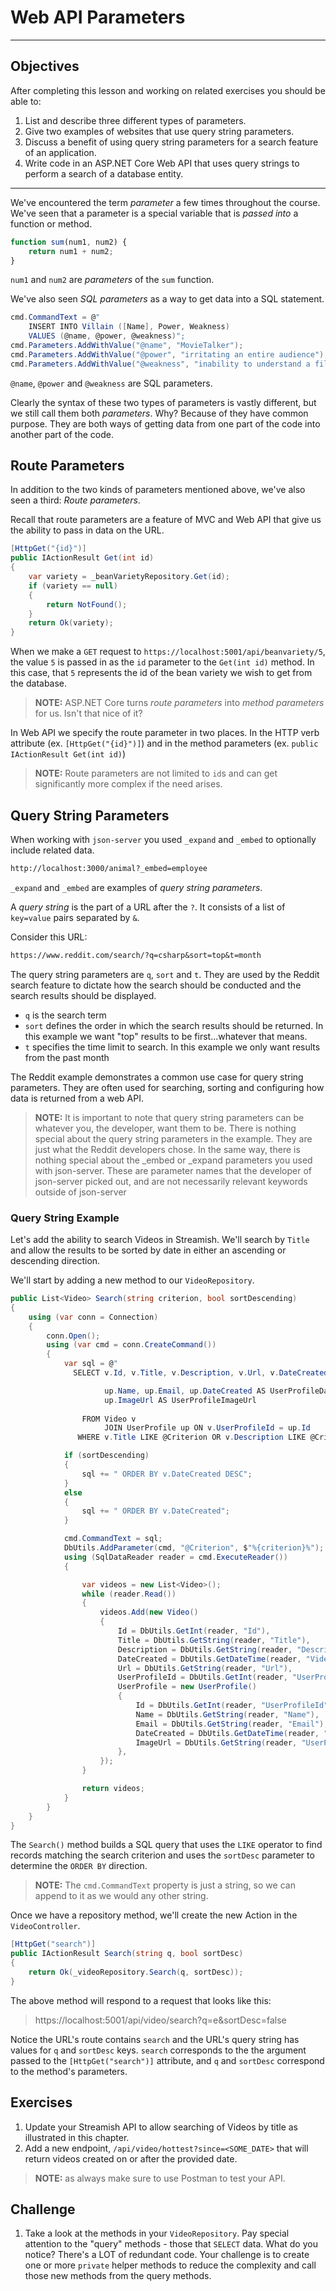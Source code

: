 # Web API Parameters

---

## Objectives

After completing this lesson and working on related exercises you should be able to:

1. List and describe three different types of parameters.
1. Give two examples of websites that use query string parameters.
1. Discuss a benefit of using query string parameters for a search feature of an application.
1. Write code in an ASP<span>.</span>NET Core Web API that uses query strings to perform a search of a database entity.

---

We've encountered the term _parameter_ a few times throughout the course. We've seen that a parameter is a special variable that is _passed into_ a function or method.

```js
function sum(num1, num2) {
    return num1 + num2;
}
```

`num1` and `num2` are _parameters_ of the `sum` function.

We've also seen _SQL parameters_ as a way to get data into a SQL statement.

```cs
cmd.CommandText = @"
    INSERT INTO Villain ([Name], Power, Weakness)
    VALUES (@name, @power, @weakness)";
cmd.Parameters.AddWithValue("@name", "MovieTalker");
cmd.Parameters.AddWithValue("@power", "irritating an entire audience");
cmd.Parameters.AddWithValue("@weakness", "inability to understand a film");
```

`@name`, `@power` and `@weakness` are SQL parameters.

Clearly the syntax of these two types of parameters is vastly different, but we still call them both _parameters_. Why? Because of they have common purpose. They are both ways of getting data from one part of the code into another part of the code.

## Route Parameters

In addition to the two kinds of parameters mentioned above, we've also seen a third: _Route parameters_.

Recall that route parameters are a feature of MVC and Web API that give us the ability to pass in data on the URL.

```cs
[HttpGet("{id}")]
public IActionResult Get(int id)
{
    var variety = _beanVarietyRepository.Get(id);
    if (variety == null)
    {
        return NotFound();
    }
    return Ok(variety);
}
```

When we make a `GET` request to `https://localhost:5001/api/beanvariety/5`, the value `5` is passed in as the `id` parameter to the `Get(int id)` method. In this case, that `5` represents the id of the bean variety we wish to get from the database.

> **NOTE:** ASP<span>.NET</span> Core turns _route parameters_ into _method parameters_ for us. Isn't that nice of it?

In Web API we specify the route parameter in two places. In the HTTP verb attribute (ex. `[HttpGet("{id}")]`) and in the method parameters (ex. `public IActionResult Get(int id)`)

> **NOTE:** Route parameters are not limited to `id`s and can get significantly more complex if the need arises.

## Query String Parameters

When working with `json-server` you used `_expand` and `_embed` to optionally include related data.

```txt
http://localhost:3000/animal?_embed=employee
```

`_expand` and `_embed` are examples of _query string parameters_.

A _query string_ is the part of a URL after the `?`. It consists of a list of `key=value` pairs separated by `&`.

Consider this URL:

```txt
https://www.reddit.com/search/?q=csharp&sort=top&t=month
```

The query string parameters are `q`, `sort` and `t`. They are used by the Reddit search feature to dictate how the search should be conducted and the search results should be displayed.

* `q` is the search term
* `sort` defines the order in which the search results should be returned. In this example we want "top" results to be first...whatever that means.
* `t` specifies the time limit to search. In this example we only want results from the past month

The Reddit example demonstrates a common use case for query string parameters. They are often used for searching, sorting and configuring how data is returned from a web API.

> **NOTE:** It is important to note that query string parameters can be whatever you, the developer, want them to be. There is nothing special about the query string parameters in the example. They are just what the Reddit developers chose. In the same way, there is nothing special about the _embed or _expand parameters you used with json-server. These are parameter names that the developer of json-server picked out, and are not necessarily relevant keywords outside of json-server

### Query String Example

Let's add the ability to search Videos in Streamish. We'll search by `Title` and allow the results to be sorted by date in either an ascending or descending direction.

We'll start by adding a new method to our `VideoRepository`.

```cs
public List<Video> Search(string criterion, bool sortDescending)
{
    using (var conn = Connection)
    {
        conn.Open();
        using (var cmd = conn.CreateCommand())
        {
            var sql = @"
              SELECT v.Id, v.Title, v.Description, v.Url, v.DateCreated AS VideoDateCreated, v.UserProfileId,

                     up.Name, up.Email, up.DateCreated AS UserProfileDateCreated,
                     up.ImageUrl AS UserProfileImageUrl
                        
                FROM Video v 
                     JOIN UserProfile up ON v.UserProfileId = up.Id
               WHERE v.Title LIKE @Criterion OR v.Description LIKE @Criterion";

            if (sortDescending)
            {
                sql += " ORDER BY v.DateCreated DESC";
            }
            else
            {
                sql += " ORDER BY v.DateCreated";
            }

            cmd.CommandText = sql;
            DbUtils.AddParameter(cmd, "@Criterion", $"%{criterion}%");
            using (SqlDataReader reader = cmd.ExecuteReader())
            {

                var videos = new List<Video>();
                while (reader.Read())
                {
                    videos.Add(new Video()
                    {
                        Id = DbUtils.GetInt(reader, "Id"),
                        Title = DbUtils.GetString(reader, "Title"),
                        Description = DbUtils.GetString(reader, "Description"),
                        DateCreated = DbUtils.GetDateTime(reader, "VideoDateCreated"),
                        Url = DbUtils.GetString(reader, "Url"),
                        UserProfileId = DbUtils.GetInt(reader, "UserProfileId"),
                        UserProfile = new UserProfile()
                        {
                            Id = DbUtils.GetInt(reader, "UserProfileId"),
                            Name = DbUtils.GetString(reader, "Name"),
                            Email = DbUtils.GetString(reader, "Email"),
                            DateCreated = DbUtils.GetDateTime(reader, "UserProfileDateCreated"),
                            ImageUrl = DbUtils.GetString(reader, "UserProfileImageUrl"),
                        },
                    });
                }

                return videos;
            }
        }
    }
}
```

The `Search()` method builds a SQL query that uses the `LIKE` operator to find records matching the search criterion and uses the `sortDesc` parameter to determine the `ORDER BY` direction.

> **NOTE:** The `cmd.CommandText` property is just a string, so we can append to it as we would any other string.

Once we have a repository method, we'll create the new Action in the `VideoController`.

```cs 
[HttpGet("search")]
public IActionResult Search(string q, bool sortDesc)
{
    return Ok(_videoRepository.Search(q, sortDesc));
}
```

The above method will respond to a request that looks like this:

> https://localhost:5001/api/video/search?q=e&sortDesc=false

Notice the URL's route contains `search` and the URL's query string has values for `q` and `sortDesc` keys. `search` corresponds to the the argument passed to the `[HttpGet("search")]` attribute, and `q` and `sortDesc` correspond to the method's parameters.

## Exercises

1. Update your Streamish API to allow searching of Videos by title as illustrated in this chapter.
1. Add a new endpoint, `/api/video/hottest?since=<SOME_DATE>` that will return videos created on or after the provided date.

> **NOTE:** as always make sure to use Postman to test your API.

## Challenge

1. Take a look at the methods in your `VideoRepository`. Pay special attention to the "query" methods - those that `SELECT` data. What do you notice? There's a LOT of redundant code. Your challenge is to create one or more `private` helper methods to reduce the complexity and call those new methods from the query methods.
